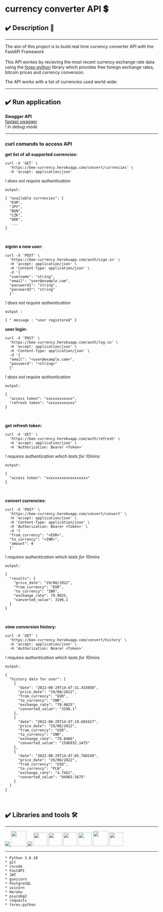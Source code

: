 # **currency converter API 💲**

## ✔️ **Description** 📑
___
The aim of this project is to build real time currency converter API with the FastAPI Framework
<br><br>
This API workes by recieving the most recent currency exchange rate data using the [forex-python](https://forex-python.readthedocs.io/en/latest/index.html) library which provides free foreign exchange rates, bitcoin prices and currency conversion.

The API works with a list of currencies used world wide:

___

## **✔️ Run application**

**Swagger API** <br>
[fastapi swagger](https://bee-currency.herokuapp.com/redoc) <br>
*! in debug mode*

___

### **curl comands to access API**

**get list of all supported currencies:** <br>
    
    curl -X 'GET' \
      'https://bee-currency.herokuapp.com/convert/currencies' \
      -H 'accept: application/json'

*! does not require authentication*

    output:

    { "available currencies": [
      "EUR",
      "JPY",
      "BGN",
      "CZK",
      "DKK", 
       ...
    }

<br>

**signin a new user:** 

    curl -X 'POST' \
      'https://bee-currency.herokuapp.com/auth/sign-in' \
      -H 'accept: application/json' \
      -H 'Content-Type: application/json' \
      -d '{
      "username": "string",
      "email": "user@example.com",
      "password1": "string",
      "password2": "string"
      }'
*! does not require authentication*
  <br>

    output :

    { " message : "user registered" }




**user login:** 

    curl -X 'POST' \
      'https://bee-currency.herokuapp.com/auth/log-in' \
      -H 'accept: application/json' \
      -H 'Content-Type: application/json' \
      -d '{ 
      "email": "<user@example.com>",
      "password": "<string>"
      }' 

*! does not require authentication*

    output:

    {
      "access token": "xxxxxxxxxxxx",
      "refresh token": "xxxxxxxxxxxx"
    }

<br>



**get refresh token:** 

    curl -X 'GET' \
      'https://bee-currency.herokuapp.com/auth/refresh' \
      -H 'accept: application/json' \
      -H 'Authorization: Bearer <Token>'

*! requires authentication which lasts for 10mins*

    output:

    {
      "access token": "xxxxxxxxxxxxxxxxxxx"
    }

<br>

**convert currencies:**

    curl -X 'POST' \
      'https://bee-currency.herokuapp.com/convert/convert' \
      -H 'accept: application/json' \
      -H 'Content-Type: application/json' \
      -H 'Authorization: Bearer <Token>' \
      -d '{ 
      "from_currency": "<EUR>", 
      "to_currency": "<INR>", 
      "amount": 0 
      }' 

*! requires authentication which lasts for 10mins*

    output:

    {
      "results": {
        "price_date": "29/08/2022",
        "from_currency": "EUR",
        "to_currency": "INR",
        "exchange_rate": 79.9025,
        "converted_value": 3196.1
      }
    }

<br>

**view conversion history:**

    curl -X 'GET' \
      'https://bee-currency.herokuapp.com/convert/history' \
      -H 'accept: application/json' \
      -H 'Authorization: Bearer <Token>'

*! requires authentication which lasts for 10mins*

    output:

    {
      "history data for user": [
        {
          "date": "2022-08-29T14:47:31.433058",
          "price_date": "29/08/2022",
          "from_currency": "EUR",
          "to_currency": "INR",
          "exchange_rate": "79.9025",
          "converted_value": "3196.1"
        },
        {
          "date": "2022-08-29T14:47:19.603427",
          "price_date": "29/08/2022",
          "from_currency": "USD",
          "to_currency": "INR",
          "exchange_rate": "79.8466",
          "converted_value": "1596932.1475"
        },
        {
          "date": "2022-08-29T14:47:05.760249",
          "price_date": "29/08/2022",
          "from_currency": "USD",
          "to_currency": "PLN",
          "exchange_rate": "4.7452",
          "converted_value": "94903.5675"
        }
      ]
    }

<br>

<!--  -->

## **✔️ Libraries and tools 🛠️**
___
<a href="https://www.python.org" target="_blank"> <img src="https://img.icons8.com/color/48/000000/python.png"/> </a>
<a href="https://git-scm.com/" target="_blank"> <img src="https://img.icons8.com/color/48/000000/git.png" height="50"/> </a>
<a href="" target="_blank"> <img src="https://img.icons8.com/color/48/000000/visual-studio-code-2019.png"></a>
<img height="45" src="https://api.iconify.design/simple-icons/fastapi.svg?color=%23059083&width=60&height=60"/>
<img height="45" src="https://api.iconify.design/logos/jwt-icon.svg?color=%23059083"/>
<img height="45" src="https://api.iconify.design/logos/gunicorn.svg"/>
<img height="45" src="https://api.iconify.design/logos/postgresql.svg"/>
<img height="50" src="https://raw.githubusercontent.com/tomchristie/uvicorn/master/docs/uvicorn.png"/>
<img height="45" src="https://api.iconify.design/logos/heroku-icon.svg"/>
<!--  -->

___
    * Python 3.8.10
    * git
    * vscode
    * FastAPI
    * JWT
    * gunicorn
    * PostgreSQL
    * uvicorn
    * Heroku
    * psycobg2
    * requests
    * forex-python

<!--  -->
